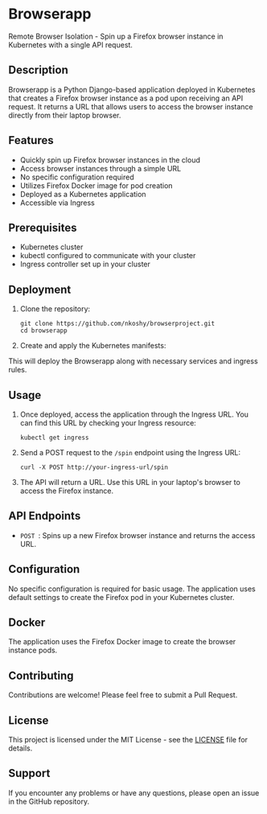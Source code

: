 # Browserapp

Remote Browser Isolation - Spin up a Firefox browser instance in Kubernetes with a single API request.

## Description

Browserapp is a Python Django-based application deployed in Kubernetes that creates a Firefox browser instance as a pod upon receiving an API request. It returns a URL that allows users to access the browser instance directly from their laptop browser. 

## Features

- Quickly spin up Firefox browser instances in the cloud
- Access browser instances through a simple URL
- No specific configuration required
- Utilizes Firefox Docker image for pod creation
- Deployed as a Kubernetes application
- Accessible via Ingress

## Prerequisites

- Kubernetes cluster
- kubectl configured to communicate with your cluster
- Ingress controller set up in your cluster

## Deployment

1. Clone the repository:
   ```
   git clone https://github.com/nkoshy/browserproject.git
   cd browserapp
   ```

2. Create and apply the Kubernetes manifests:


This will deploy the Browserapp along with necessary services and ingress rules.

## Usage

1. Once deployed, access the application through the Ingress URL. You can find this URL by checking your Ingress resource:
   ```
   kubectl get ingress
   ```

2. Send a POST request to the `/spin` endpoint using the Ingress URL:
   ```
   curl -X POST http://your-ingress-url/spin
   ```

3. The API will return a URL. Use this URL in your laptop's browser to access the Firefox instance.

## API Endpoints

- `POST `: Spins up a new Firefox browser instance and returns the access URL.

## Configuration

No specific configuration is required for basic usage. The application uses default settings to create the Firefox pod in your Kubernetes cluster.

## Docker

The application uses the Firefox Docker image to create the browser instance pods.

## Contributing

Contributions are welcome! Please feel free to submit a Pull Request.

## License

This project is licensed under the MIT License - see the [LICENSE](LICENSE) file for details.

## Support

If you encounter any problems or have any questions, please open an issue in the GitHub repository.
